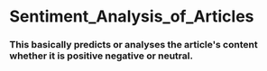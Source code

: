 <h1>Sentiment_Analysis_of_Articles</h1>
<h3>This basically predicts or analyses the article's content whether it is positive negative or neutral.</h3>
